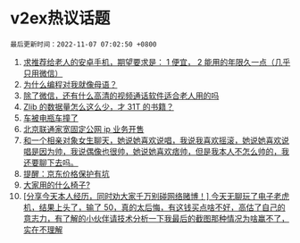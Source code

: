 # v2ex热议话题

`最后更新时间：2022-11-07 07:02:50 +0800`

1. [求推荐给老人的安卓手机，期望要求是： 1 便宜， 2 能用的年限久一点（几乎只用微信）](https://www.v2ex.com/t/893017)
1. [为什么编程对我就像母语？](https://www.v2ex.com/t/893058)
1. [除了微信，还有什么高清的视频通话软件适合老人用的吗](https://www.v2ex.com/t/893045)
1. [Zlib 的数据量怎么这么少，才 31T 的书籍？](https://www.v2ex.com/t/893105)
1. [车被电瓶车撞了](https://www.v2ex.com/t/893155)
1. [北京联通家宽固定公网 ip 业务开售](https://www.v2ex.com/t/893035)
1. [和一个相亲对象女生聊天，她说她喜欢说唱，我说我喜欢摇滚，她说她喜欢说唱是因为帅，我说偶像也很帅，她说她喜欢痞帅，但是我本人不怎么帅的，我还要聊下去吗。](https://www.v2ex.com/t/893100)
1. [提醒：京东价格保护有坑](https://www.v2ex.com/t/893050)
1. [大家用的什么椅子?](https://www.v2ex.com/t/893130)
1. [[分享今天本人经历，同时劝大家千万别碰网络赌博！] 今天无聊玩了电子老虎机，结果上头了，输了 50，真的太后悔，有这钱买点啥不好，高估了自己的意志力，有了解的小伙伴请技术分析一下我最后的截图那种情况为啥赢不了，实在不理解](https://www.v2ex.com/t/893139)

